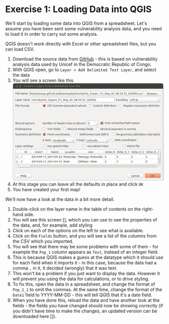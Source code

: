 Exercise 1: Loading Data into QGIS
==================================

We'll start by loading some data into QGIS from a spreadsheet. Let's assume you have been sent some vulnerability analysis data, and you need to load it in order to carry out some analysis.

QGIS doesn't work directly with Excel or other spreadsheet files, but you can load CSV.

1. Download the source data from [GitHub](https://github.com/antonys/antonys.github.io/blob/master/downloads/ActivityInfo_Export_Fri_May_02_08-34-22_GeONG.csv) - this is based on vulnerability analysis data used by Unicef in the Democratic Republic of Congo.
2. With QGIS open, go to `Layer > Add Delimited Text Layer`, and select the data
3. You will see a screen like this ![Alternative text](../images/load_csv.png "Optional title")
4. At this stage you can leave all the defaults in place and click `OK`
5. You have created your first map!

We'll now have a look at the data in a bit more detail.

1. Double-click on the layer name in the table of contents on the right-hand side.
2. You will see this screen [], which you can use to see the properties of the data, and, for example, add styling
3. Click on each of the options on the left to see what is available.
4. Click on the `Fields` button, and you will see a list of the columns from the CSV which you imported.
5. You will see that there may be some problems with some of them - for example the `Pop_1` column appears as `Text`, instead of an integer field.
6. This is because QGIS makes a guess at the datatype which it should use for each field when it imports it - in this case, because the data had a comma `,` in it, it decided (wrongly) that it was text.
7. This won't be a problem if you just want to display the data. However it will prevent you using the data for calculations, or to drive styling.
8. To fix this, open the data in a spreadsheet, and change the format of `Pop_1_1` to omit the commas. At the same time, change the format of the `Date1` field to YYYY-MM-DD - this will tell QGIS that it's a date field.
9. When you have done this, reload the data and have another look at the fields - the fields you have changed should now be showing correctly (if you didn't have time to make the changes, an updated version can be downloaded here []).
